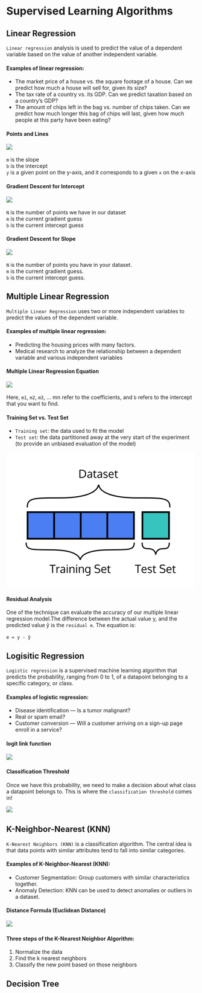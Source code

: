 # Supervised Learning Algorithms

## Linear Regression 
`Linear regression` analysis is used to predict the value of a dependent variable based on the value of another independent variable. 

#### Examples of linear regression:

* The market price of a house vs. the square footage of a house. Can we predict how much a house will sell for, given its size?
* The tax rate of a country vs. its GDP. Can we predict taxation based on a country’s GDP?
* The amount of chips left in the bag vs. number of chips taken. Can we predict how much longer this bag of chips will last, given how much people at this party have been eating?

#### Points and Lines

![](https://lh3.googleusercontent.com/YPI2s5tug4qsSeQ0Q6CBD6Jj53wxmLo_2ECg-mUlzjxbysqs2YwTtN8NS5gFHBYK1mmL6NGCqdgDpsf_zUJo23gkB0smrIvR49ML-Hou) 

`m` is the slope<br/>
`b` is the intercept<br/>
`y` is a given point on the y-axis, and it corresponds to a given `x` on the x-axis<br/>

#### Gradient Descent for Intercept

![](https://lh3.googleusercontent.com/ViGB8iHBaTpd60abMmmJFboFJ_faTjMYWWlVlWrzypMcMA_RFMbV1fXrCd78NK7W7qb-ZTkVuurg6FT7FC1pdMP0LkanqLQlTrMjl1kKcQ)

`N` is the number of points we have in our dataset<br/>
`m` is the current gradient guess<br/>
`b` is the current intercept guess<br/>

#### Gradient Descent for Slope

![](https://lh3.googleusercontent.com/ZZ-UXSrWLE-ltMaeKbNP6Ysgx2mrZHUq6APTXxft8F7EqrgzcxRvj-14xrP2zami83apDojhw4riymIt6bj5RWWBfLaaZXqcBEyCs9de)

`N` is the number of points you have in your dataset.<br/>
`m` is the current gradient guess.<br/>
`b` is the current intercept guess.<br/>


## Multiple Linear Regression
`Multiple Linear Regression` uses two or more independent variables to predict the values of the dependent variable.

#### Examples of multiple linear regression:
* Predicting the housing prices with many factors.
* Medical research to analyze the relationship between a dependent variable and various independent variables

#### Multiple Linear Regression Equation
![](https://lh3.googleusercontent.com/xqfSqu2qKzaWXsVpjajlhETrxWl3Pmyn5f1oON1nm7IOv2JMSIz2NTRd8IfSb2I8nB5A6IYr-qEKV4Gu44qutvyctsSa77m6aJTNpKY)</br>

Here, `m1`, `m2`, `m3`, … mn refer to the coefficients, and `b` refers to the intercept that you want to find.

#### Training Set vs. Test Set

* `Training set`: the data used to fit the model
* `Test set`: the data partitioned away at the very start of the experiment (to provide an unbiased evaluation of the model)

![](images/set.png)

#### Residual Analysis

One of the technique can evaluate the accuracy of our multiple linear regression model.The difference between the actual value y, and the predicted value ŷ is the `residual e`. The equation is:

` e = y - ŷ `

## Logisitic Regression
`Logistic regression` is a supervised machine learning algorithm that predicts the probability, ranging from 0 to 1, of a datapoint belonging to a specific category, or class.

#### Examples of logistic regression:
* Disease identification — Is a tumor malignant?
* Real or spam email?
* Customer conversion — Will a customer arriving on a sign-up page enroll in a service?

#### logit link function
![](https://lh3.googleusercontent.com/G4ABSO-DX-LZl1i6QOH7jS0lKRupH3cF-bMPLoZts9UK3Kvz32shLjVjlLD08S2dNqDZtb2B0HzGd305MOQ83B9Tpd1G5leQ42MprUgo)

#### Classification Threshold 
Once we have this probability, we need to make a decision about what class a datapoint belongs to. This is where the `classification threshold` comes in!</br>

![](https://content.codecademy.com/programs/data-science-path/logistic-regression/Threshold-01.svg)

## K-Neighbor-Nearest (KNN)
`K-Nearest Neighbors (KNN)` is a classification algorithm. The central idea is that data points with similar attributes tend to fall into similar categories.

#### Examples of K-Neighbor-Nearest (KNN):
* Customer Segmentation: Group customers with similar characteristics together.
* Anomaly Detection: KNN can be used to detect anomalies or outliers in a dataset. 

#### Distance Formula (Euclidean Distance)
![](https://lh3.googleusercontent.com/JIV-_GU3ue1K99wvRLCrgC0zhpNpg3Zg9Fb-ZuFJ_EXVrwsQsQwlcJYqVJLTqH6MBrNvg21OZpt9bSHOqdZq1xlllglslt6N-ynOFEs0)

#### Three steps of the K-Nearest Neighbor Algorithm:

1. Normalize the data
2. Find the k nearest neighbors
3. Classify the new point based on those neighbors

## Decision Tree



